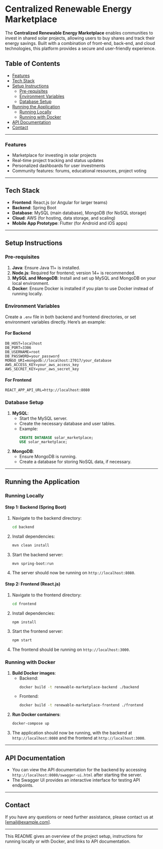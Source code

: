 
# Centralized Renewable Energy Marketplace

The **Centralized Renewable Energy Marketplace** enables communities to invest in shared solar projects, allowing users to buy shares and track their energy savings. Built with a combination of front-end, back-end, and cloud technologies, this platform provides a secure and user-friendly experience.

## Table of Contents
- [Features](#features)
- [Tech Stack](#tech-stack)
- [Setup Instructions](#setup-instructions)
  - [Pre-requisites](#pre-requisites)
  - [Environment Variables](#environment-variables)
  - [Database Setup](#database-setup)
- [Running the Application](#running-the-application)
  - [Running Locally](#running-locally)
  - [Running with Docker](#running-with-docker)
- [API Documentation](#api-documentation)
- [Contact](#contact)

---

### Features
- Marketplace for investing in solar projects
- Real-time project tracking and status updates
- Personalized dashboards for user investments
- Community features: forums, educational resources, project voting

---

## Tech Stack
- **Frontend**: React.js (or Angular for larger teams)
- **Backend**: Spring Boot
- **Database**: MySQL (main database), MongoDB (for NoSQL storage)
- **Cloud**: AWS (for hosting, data storage, and scaling)
- **Mobile App Prototype**: Flutter (for Android and iOS apps)

---

## Setup Instructions

### Pre-requisites
1. **Java**: Ensure Java 11+ is installed.
2. **Node.js**: Required for frontend; version 14+ is recommended.
3. **MySQL and MongoDB**: Install and set up MySQL and MongoDB on your local environment.
4. **Docker**: Ensure Docker is installed if you plan to use Docker instead of running locally.

### Environment Variables
Create a `.env` file in both backend and frontend directories, or set environment variables directly. Here’s an example:

#### For Backend
```
DB_HOST=localhost
DB_PORT=3306
DB_USERNAME=root
DB_PASSWORD=your_password
MONGO_URI=mongodb://localhost:27017/your_database
AWS_ACCESS_KEY=your_aws_access_key
AWS_SECRET_KEY=your_aws_secret_key
```

#### For Frontend
```
REACT_APP_API_URL=http://localhost:8080
```

### Database Setup
1. **MySQL**: 
   - Start the MySQL server.
   - Create the necessary database and user tables.
   - Example:
     ```sql
     CREATE DATABASE solar_marketplace;
     USE solar_marketplace;
     ```
2. **MongoDB**:
   - Ensure MongoDB is running.
   - Create a database for storing NoSQL data, if necessary.

---

## Running the Application

### Running Locally

#### Step 1: Backend (Spring Boot)
1. Navigate to the backend directory:
   ```bash
   cd backend
   ```
2. Install dependencies:
   ```bash
   mvn clean install
   ```
3. Start the backend server:
   ```bash
   mvn spring-boot:run
   ```
4. The server should now be running on `http://localhost:8080`.

#### Step 2: Frontend (React.js)
1. Navigate to the frontend directory:
   ```bash
   cd frontend
   ```
2. Install dependencies:
   ```bash
   npm install
   ```
3. Start the frontend server:
   ```bash
   npm start
   ```
4. The frontend should be running on `http://localhost:3000`.

### Running with Docker
1. **Build Docker images**:
   - Backend:
     ```bash
     docker build -t renewable-marketplace-backend ./backend
     ```
   - Frontend:
     ```bash
     docker build -t renewable-marketplace-frontend ./frontend
     ```
2. **Run Docker containers**:
   ```bash
   docker-compose up
   ```
3. The application should now be running, with the backend at `http://localhost:8080` and the frontend at `http://localhost:3000`.

---

## API Documentation
- You can view the API documentation for the backend by accessing `http://localhost:8080/swagger-ui.html` after starting the server.
- The Swagger UI provides an interactive interface for testing API endpoints.

---

## Contact
If you have any questions or need further assistance, please contact us at [email@example.com].

---

This README gives an overview of the project setup, instructions for running locally or with Docker, and links to API documentation.

